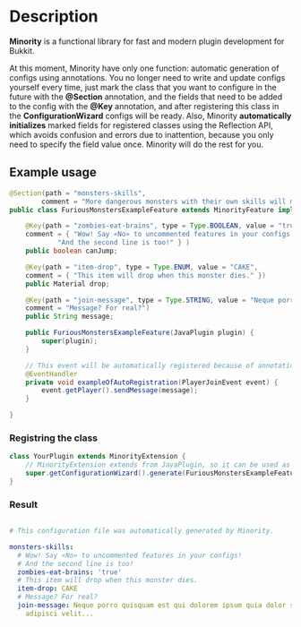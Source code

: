 # Description
**Minority** is a functional library for fast and modern plugin development for Bukkit.  

At this moment, Minority have only one function: automatic generation of configs using annotations. You no longer need to write and update configs yourself every time, just mark the class that you want to configure in the future with the **@Section** annotation, and the fields that need to be added to the config with the **@Key** annotation, and after registering this class in the **ConfigurationWizard** configs will be ready. Also, Minority **automatically initializes** marked fields for registered classes using the Reflection API, which avoids confusion and errors due to inattention, because you only need to specify the field value once. Minority will do the rest for you.

## Example usage
```java
@Section(path = "monsters-skills",
        comment = "More dangerous monsters with their own skills will make gameplay more interesting.")
public class FuriousMonstersExampleFeature extends MinorityFeature implements Listener {

    @Key(path = "zombies-eat-brains", type = Type.BOOLEAN, value = "true",
    comment = { "Wow! Say «No» to uncommented features in your configs!",
            "And the second line is too!" } )
    public boolean canJump;

    @Key(path = "item-drop", type = Type.ENUM, value = "CAKE",
    comment = { "This item will drop when this monster dies." })
    public Material drop;

    @Key(path = "join-message", type = Type.STRING, value = "Neque porro quisquam est qui dolorem ipsum quia dolor sit amet, consectetur, adipisci velit...",
    comment = "Message? For real?")
    public String message;

    public FuriousMonstersExampleFeature(JavaPlugin plugin) {
        super(plugin);
    }

    // This event will be automatically registered because of annotation detection in ConfigurationWizard.
    @EventHandler
    private void exampleOfAutoRegistration(PlayerJoinEvent event) {
        event.getPlayer().sendMessage(message);
    }

}
```
### Registring the class
```java
class YourPlugin extends MinorityExtension {
    // MinorityExtension extends from JavaPlugin, so it can be used as the Main class in plugin.yml
    super.getConfigurationWizard().generate(FuriousMonstersExampleFeature.class);
}
```


### Result
```yaml

# This configuration file was automatically generated by Minority.

monsters-skills:
  # Wow! Say «No» to uncommented features in your configs!
  # And the second line is too!
  zombies-eat-brains: 'true'
  # This item will drop when this monster dies.
  item-drop: CAKE
  # Message? For real?
  join-message: Neque porro quisquam est qui dolorem ipsum quia dolor sit amet, consectetur,
    adipisci velit...
```
